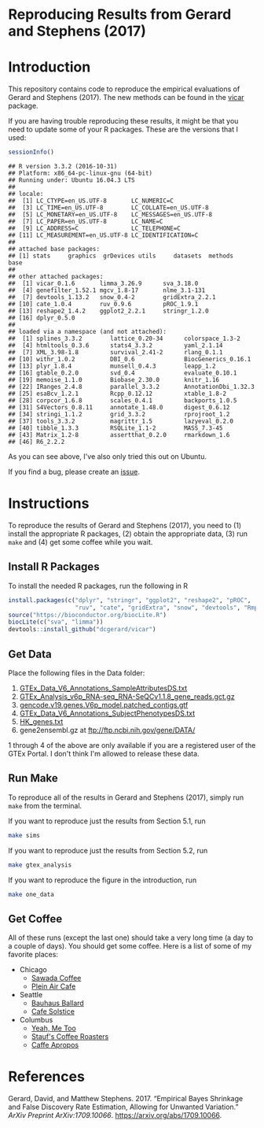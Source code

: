 Reproducing Results from Gerard and Stephens (2017)
================

Introduction
============

This repository contains code to reproduce the empirical evaluations of Gerard and Stephens (2017). The new methods can be found in the [vicar](https://github.com/dcgerard/vicar) package.

If you are having trouble reproducing these results, it might be that you need to update some of your R packages. These are the versions that I used:

``` r
sessionInfo()
```

    ## R version 3.3.2 (2016-10-31)
    ## Platform: x86_64-pc-linux-gnu (64-bit)
    ## Running under: Ubuntu 16.04.3 LTS
    ## 
    ## locale:
    ##  [1] LC_CTYPE=en_US.UTF-8       LC_NUMERIC=C              
    ##  [3] LC_TIME=en_US.UTF-8        LC_COLLATE=en_US.UTF-8    
    ##  [5] LC_MONETARY=en_US.UTF-8    LC_MESSAGES=en_US.UTF-8   
    ##  [7] LC_PAPER=en_US.UTF-8       LC_NAME=C                 
    ##  [9] LC_ADDRESS=C               LC_TELEPHONE=C            
    ## [11] LC_MEASUREMENT=en_US.UTF-8 LC_IDENTIFICATION=C       
    ## 
    ## attached base packages:
    ## [1] stats     graphics  grDevices utils     datasets  methods   base     
    ## 
    ## other attached packages:
    ##  [1] vicar_0.1.6       limma_3.26.9      sva_3.18.0       
    ##  [4] genefilter_1.52.1 mgcv_1.8-17       nlme_3.1-131     
    ##  [7] devtools_1.13.2   snow_0.4-2        gridExtra_2.2.1  
    ## [10] cate_1.0.4        ruv_0.9.6         pROC_1.9.1       
    ## [13] reshape2_1.4.2    ggplot2_2.2.1     stringr_1.2.0    
    ## [16] dplyr_0.5.0      
    ## 
    ## loaded via a namespace (and not attached):
    ##  [1] splines_3.3.2        lattice_0.20-34      colorspace_1.3-2    
    ##  [4] htmltools_0.3.6      stats4_3.3.2         yaml_2.1.14         
    ##  [7] XML_3.98-1.8         survival_2.41-2      rlang_0.1.1         
    ## [10] withr_1.0.2          DBI_0.6              BiocGenerics_0.16.1 
    ## [13] plyr_1.8.4           munsell_0.4.3        leapp_1.2           
    ## [16] gtable_0.2.0         svd_0.4              evaluate_0.10.1     
    ## [19] memoise_1.1.0        Biobase_2.30.0       knitr_1.16          
    ## [22] IRanges_2.4.8        parallel_3.3.2       AnnotationDbi_1.32.3
    ## [25] esaBcv_1.2.1         Rcpp_0.12.12         xtable_1.8-2        
    ## [28] corpcor_1.6.8        scales_0.4.1         backports_1.0.5     
    ## [31] S4Vectors_0.8.11     annotate_1.48.0      digest_0.6.12       
    ## [34] stringi_1.1.2        grid_3.3.2           rprojroot_1.2       
    ## [37] tools_3.3.2          magrittr_1.5         lazyeval_0.2.0      
    ## [40] tibble_1.3.3         RSQLite_1.1-2        MASS_7.3-45         
    ## [43] Matrix_1.2-8         assertthat_0.2.0     rmarkdown_1.6       
    ## [46] R6_2.2.2

As you can see above, I've also only tried this out on Ubuntu.

If you find a bug, please create an [issue](https://github.com/dcgerard/ruvb_sims/issues).

Instructions
============

To reproduce the results of Gerard and Stephens (2017), you need to (1) install the appropriate R packages, (2) obtain the appropriate data, (3) run `make` and (4) get some coffee while you wait.

Install R Packages
------------------

To install the needed R packages, run the following in R

``` r
install.packages(c("dplyr", "stringr", "ggplot2", "reshape2", "pROC",
                   "ruv", "cate", "gridExtra", "snow", "devtools", "Rmpi"))
source("https://bioconductor.org/biocLite.R")
biocLite(c("sva", "limma"))
devtools::install_github("dcgerard/vicar")
```

Get Data
--------

Place the following files in the Data folder:

1.  [GTEx\_Data\_V6\_Annotations\_SampleAttributesDS.txt](http://www.gtexportal.org/home/datasets#filesetFilesDiv21)
2.  [GTEx\_Analysis\_v6p\_RNA-seq\_RNA-SeQCv1.1.8\_gene\_reads.gct.gz](http://www.gtexportal.org/home/datasets#filesetFilesDiv11)
3.  [gencode.v19.genes.V6p\_model.patched\_contigs.gtf](http://www.gtexportal.org/home/datasets#filesetFilesDiv14)
4.  [GTEx\_Data\_V6\_Annotations\_SubjectPhenotypesDS.txt](http://www.gtexportal.org/home/datasets#datasetDiv2)
5.  [HK\_genes.txt](http://www.tau.ac.il/~elieis/HKG/HK_genes.txt)
6.  gene2ensembl.gz at <ftp://ftp.ncbi.nih.gov/gene/DATA/>

1 through 4 of the above are only available if you are a registered user of the GTEx Portal. I don't think I'm allowed to release these data.

Run Make
--------

To reproduce all of the results in Gerard and Stephens (2017), simply run `make` from the terminal.

If you want to reproduce just the results from Section 5.1, run

``` bash
make sims
```

If you want to reproduce just the results from Section 5.2, run

``` bash
make gtex_analysis
```

If you want to reproduce the figure in the introduction, run

``` bash
make one_data
```

Get Coffee
----------

All of these runs (except the last one) should take a very long time (a day to a couple of days). You should get some coffee. Here is a list of some of my favorite places:

-   Chicago
    -   [Sawada Coffee](https://www.yelp.com/biz/sawada-coffee-chicago)
    -   [Plein Air Cafe](https://www.yelp.com/biz/plein-air-cafe-and-eatery-chicago-2)
-   Seattle
    -   [Bauhaus Ballard](https://www.yelp.com/biz/bauhaus-ballard-seattle)
    -   [Cafe Solstice](https://www.yelp.com/biz/cafe-solstice-seattle)
-   Columbus
    -   [Yeah, Me Too](https://www.yelp.com/biz/yeah-me-too-columbus)
    -   [Stauf's Coffee Roasters](https://www.yelp.com/biz/staufs-coffee-roasters-columbus-2)
    -   [Caffe Apropos](https://www.yelp.com/biz/caff%C3%A9-apropos-columbus-2)

References
==========

Gerard, David, and Matthew Stephens. 2017. “Empirical Bayes Shrinkage and False Discovery Rate Estimation, Allowing for Unwanted Variation.” *ArXiv Preprint ArXiv:1709.10066*. <https://arxiv.org/abs/1709.10066>.
